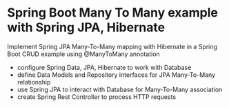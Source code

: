 # Spring Boot Many To Many example with Spring JPA, Hibernate
Implement Spring JPA Many-To-Many mapping with Hibernate in a Spring Boot CRUD example using @ManyToMany annotation
 
- configure Spring Data, JPA, Hibernate to work with Database
- define Data Models and Repository interfaces for JPA Many-To-Many relationship
- use Spring JPA to interact with Database for Many-To-Many association
- create Spring Rest Controller to process HTTP requests

